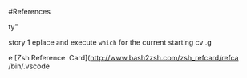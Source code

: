 #References

ty"


story 1
eplace and execute `which` for the current starting cv .g

e [Zsh Reference           Card](http://www.bash2zsh.com/zsh_refcard/refca
/bin/.vscode
